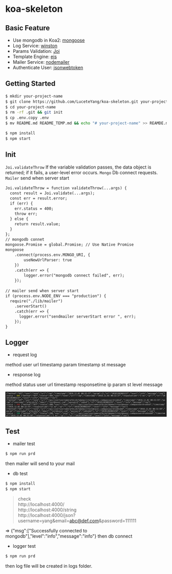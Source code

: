 # koa-skeleton

## Basic Feature
- Use mongodb in Koa2: [mongoose](https://mongoosejs.com)
- Log Service: [winston](https://github.com/winstonjs/winston)
- Params Validation: [Joi](https://github.com/hapijs/joi)
- Template Engine: [ejs](https://github.com/mde/ejs)
- Mailer Service: [nodemailer](https://nodemailer.com)
- Authenticate User: [jsonwebtoken](https://github.com/auth0/node-jsonwebtoken)



## Getting Started

```zsh
$ mkdir your-project-name
$ git clone https://github.com/LuceteYang/koa-skeleton.git your-project-name
$ cd your-project-name
$ rm -rf .git && git init
$ cp .env.copy .env
$ mv README.md README_TEMP.md && echo "# your-project-name" >> REAMDE.md
```

```zsh
$ npm install
$ npm start
```

## Init
`Joi.validateThrow` If the variable validation passes, the data object is returned; if it fails, a user-level error occurs. 
`Mongo` Db connect requests.
`Mailer` send when server start
```
Joi.validateThrow = function validateThrow(...args) {
  const result = Joi.validate(...args);
  const err = result.error;
  if (err) {
    err.status = 400;
    throw err;
  } else {
    return result.value;
  }
};
// mongodb connet
mongoose.Promise = global.Promise; // Use Native Promise
mongoose
    .connect(process.env.MONGO_URI, {
        useNewUrlParser: true
    })
    .catch(err => {
        logger.error("mongodb connect failed", err);
    });

// mailer send when server start
if (process.env.NODE_ENV === "production") {
  require("./lib/mailer")
    .serverStart()
    .catch(err => {
      logger.error("sendmailer serverStart error ", err);
    });
}
```
## Logger

- request log

method user url timestamp param timestamp st message


- response log

method status user url timestamp responsetime ip param st level message


![log_sample](./public/images/log_sample.png)

## Test

- mailer test
```zsh
$ npm run prd
```
then mailer will send to your mail

- db test
```zsh
$ npm install
$ npm start
```
>check  
>http://localhost:4000/  
>http://localhost:4000/string  
>http://localhost:4000/json?username=yang&email=abc@def.com&password=111111   

=> {"msg":["Successfully connected to mongodb"],"level":"info","message":"info"} then db connect

- logger test

```zsh
$ npm run prd
```
then log file will be created in logs folder.



